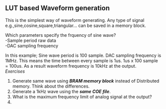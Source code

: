 ## LUT based Waveform generation
This is the simplest way of waveform generating. Any type of signal e.g.,sine,cosine,square,triangular... can be saved in a memory block.   


Which parameters specify the frquency of sine wave?  
-Sample period raw data  
-DAC sampling frequency  

In this example; Sine wave period is 100 sample. DAC sampling frequency is 1MHz. This means the time between every sample is 1us. 
1us x 100 sample = 100us. As a result waveform frequency is 10kHz at the output.   
*Exercises*  
1) Generate same wave using ***BRAM memory block*** instead of Distributed memory. Think about the differences.    
2) Generate a 1kHz wave using the ***same COE file***.   
3) What is the maximum frequency limit of analog signal at the output?  
4) 
